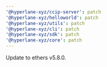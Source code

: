```yaml
---
'@hyperlane-xyz/ccip-server': patch
'@hyperlane-xyz/helloworld': patch
'@hyperlane-xyz/utils': patch
'@hyperlane-xyz/cli': patch
'@hyperlane-xyz/sdk': patch
'@hyperlane-xyz/core': patch
---
```


Update to ethers v5.8.0.
